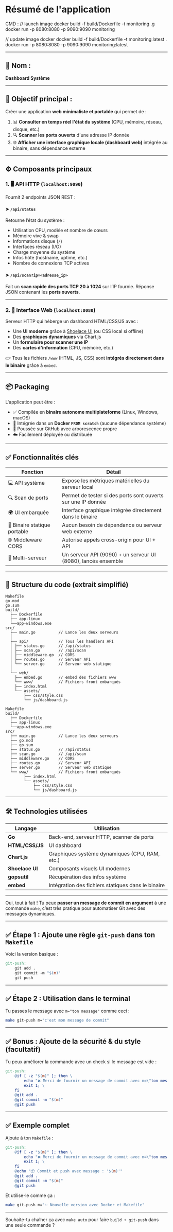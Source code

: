 
# **Résumé de l'application**

CMD : 
// launch image
docker build -f build/Dockerfile -t monitoring .g
docker run -p 8080:8080 -p 9090:9090 monitoring

// update image docker
docker build -f build/Dockerfile -t monitoring:latest .
docker run -p 8080:8080 -p 9090:9090 monitoring:latest



---

## 🔧 Nom :

**Dashboard Système**

---

## 🎯 Objectif principal :

Créer une application **web minimaliste et portable** qui permet de :

1. 📊 **Consulter en temps réel l'état du système** (CPU, mémoire, réseau, disque, etc.)
2. 🔍 **Scanner les ports ouverts** d'une adresse IP donnée
3. 🌐 **Afficher une interface graphique locale (dashboard web)** intégrée au binaire, sans dépendance externe

---

## ⚙️ Composants principaux

### 1. 🖥️ API HTTP (`localhost:9090`)

Fournit 2 endpoints JSON REST :

#### ➤ `/api/status`

Retourne l’état du système :

* Utilisation CPU, modèle et nombre de cœurs
* Mémoire vive & swap
* Informations disque (`/`)
* Interfaces réseau (I/O)
* Charge moyenne du système
* Infos hôte (hostname, uptime, etc.)
* Nombre de connexions TCP actives

#### ➤ `/api/scan?ip=<adresse_ip>`

Fait un **scan rapide des ports TCP 20 à 1024** sur l’IP fournie.
Réponse JSON contenant les **ports ouverts**.

---

### 2. 🧭 Interface Web (`localhost:8080`)

Serveur HTTP qui héberge un dashboard HTML/CSS/JS avec :

* Une **UI moderne** grâce à [Shoelace UI](https://shoelace.style/) (ou CSS local si offline)
* Des **graphiques dynamiques** via Chart.js
* Un **formulaire pour scanner une IP**
* Des **cartes d'information** (CPU, mémoire, etc.)

👉 Tous les fichiers `/www` (HTML, JS, CSS) sont **intégrés directement dans le binaire** grâce à `embed`.

---

## 📦 Packaging

L'application peut être :

* ✅ Compilée en **binaire autonome multiplateforme** (Linux, Windows, macOS)
* 🐳 Intégrée dans un **Docker `FROM scratch`** (aucune dépendance système)
* 📁 Poussée sur GitHub avec arborescence propre
* ☁️ Facilement déployée ou distribuée

---

## ✅ Fonctionnalités clés

| Fonction                     | Détail                                                        |
| ---------------------------- | ------------------------------------------------------------- |
| 💻 API système               | Expose les métriques matérielles du serveur local             |
| 🔍 Scan de ports             | Permet de tester si des ports sont ouverts sur une IP donnée  |
| 🌍 UI embarquée              | Interface graphique intégrée directement dans le binaire      |
| 🚀 Binaire statique portable | Aucun besoin de dépendance ou serveur web externe             |
| 🌐 Middleware CORS           | Autorise appels cross-origin pour UI + API                    |
| 🔄 Multi-serveur             | Un serveur API (9090) + un serveur UI (8080), lancés ensemble |

---

## 📁 Structure du code (extrait simplifié)

```
Makefile 
go.mod 
go.sum 
build/ 
  ├── Dockerfile 
  ├── app-linux 
  └──app-windows.exe 
src/ 
  ├── main.go          // Lance les deux serveurs 
  │
  ├── api/             // Tous les handlers API 
  │ ├── status.go      // /api/status 
  │ ├── scan.go        // /api/scan 
  │ ├── middleware.go  // CORS 
  │ ├── routes.go      // Serveur API 
  │ └── server.go      // Serveur web statique 
  │ 
  └── web/ 
    ├── embed.go       // embed des fichiers www 
    └── www/           // Fichiers front embarqués 
    ├── index.html 
    └── assets/ 
        ├── css/style.css 
        └── js/dashboard.js

```


```
Makefile 
build/ 
  ├── Dockerfile 
  ├── app-linux 
  └──app-windows.exe 
src/ 
  ├── main.go          // Lance les deux serveurs 
  ├── go.mod          
  ├── go.sum          
  ├── status.go        // /api/status 
  ├── scan.go          // /api/scan 
  ├── middleware.go    // CORS 
  ├── routes.go        // Serveur API 
  ├── server.go        // Serveur web statique  
  └── www/             // Fichiers front embarqués 
        ├── index.html 
        └── assets/ 
            ├── css/style.css 
            └── js/dashboard.js

```

---

## 🛠️ Technologies utilisées

| Langage         | Utilisation                                        |
| --------------- | -------------------------------------------------- |
| **Go**          | Back-end, serveur HTTP, scanner de ports           |
| **HTML/CSS/JS** | UI dashboard                                       |
| **Chart.js**    | Graphiques système dynamiques (CPU, RAM, etc.)     |
| **Shoelace UI** | Composants visuels UI modernes                     |
| **gopsutil**    | Récupération des infos système                     |
| **embed**       | Intégration des fichiers statiques dans le binaire |

---



Oui, tout à fait ! Tu peux **passer un message de commit en argument** à une commande `make`, c’est très pratique pour automatiser Git avec des messages dynamiques.

---

## ✅ Étape 1 : Ajoute une règle `git-push` dans ton `Makefile`

Voici la version basique :

```makefile
git-push:
	git add .
	git commit -m "$(m)"
	git push
```

---

## ✅ Étape 2 : Utilisation dans le terminal

Tu passes le message avec `m="ton message"` comme ceci :

```bash
make git-push m="c'est mon message de commit"
```

---

## ✅ Bonus : Ajoute de la sécurité & du style (facultatif)

Tu peux améliorer la commande avec un check si le message est vide :

```makefile
git-push:
	@if [ -z "$(m)" ]; then \
		echo "❌ Merci de fournir un message de commit avec m=\"ton message\""; \
		exit 1; \
	fi
	@git add .
	@git commit -m "$(m)"
	@git push
```

---

## ✅ Exemple complet

Ajoute à ton `Makefile` :

```makefile
git-push:
	@if [ -z "$(m)" ]; then \
		echo "❌ Merci de fournir un message de commit avec m=\"ton message\""; \
		exit 1; \
	fi
	@echo "📦 Commit et push avec message : '$(m)'"
	@git add .
	@git commit -m "$(m)"
	@git push
```

Et utilise-le comme ça :

```bash
make git-push m="✨ Nouvelle version avec Docker et Makefile"
```

---

Souhaite-tu chaîner ça avec `make auto` pour faire `build + git-push` dans une seule commande ?
